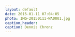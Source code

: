 ```yaml
---
layout: default
date: 2015-01-11 07:04:05
photo: IMG-20150111-WA0001.jpg
caption_header:  
caption: Dennis Chronz
---
```

